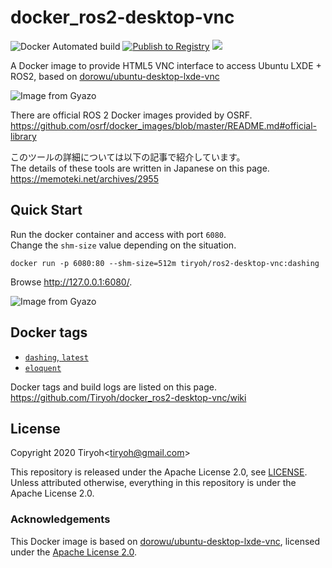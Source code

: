 # docker_ros2-desktop-vnc

![Docker Automated build](https://img.shields.io/docker/automated/tiryoh/ros2-desktop-vnc)
[![Publish to Registry](https://github.com/Tiryoh/docker_ros2-desktop-vnc/workflows/Publish%20to%20Registry/badge.svg?branch=master)](https://github.com/Tiryoh/docker_ros2-desktop-vnc/actions?query=workflow%3A%22Publish+to+Registry%22+branch%3Amaster)
[![](https://img.shields.io/docker/pulls/tiryoh/ros2-desktop-vnc.svg)](https://hub.docker.com/r/tiryoh/ros2-desktop-vnc)

A Docker image to provide HTML5 VNC interface to access Ubuntu LXDE + ROS2, based on [dorowu/ubuntu-desktop-lxde-vnc](https://github.com/fcwu/docker-ubuntu-vnc-desktop)

![Image from Gyazo](https://i.gyazo.com/5a71a36dc9d6106ef794fbcb86af7e7f.gif)

There are official ROS 2 Docker images provided by OSRF.  
https://github.com/osrf/docker_images/blob/master/README.md#official-library

このツールの詳細については以下の記事で紹介しています。  
The details of these tools are written in Japanese on this page.  
https://memoteki.net/archives/2955

## Quick Start

Run the docker container and access with port `6080`.  
Change the `shm-size` value depending on the situation.

```
docker run -p 6080:80 --shm-size=512m tiryoh/ros2-desktop-vnc:dashing
```

Browse http://127.0.0.1:6080/.

![Image from Gyazo](https://i.gyazo.com/ab43ab3f6dc10b5186416499e49d0bbe.jpg)


## Docker tags

* [`dashing`, `latest`](https://github.com/Tiryoh/docker_ros2-desktop-vnc/blob/master/dashing/Dockerfile)
* [`eloquent`](https://github.com/Tiryoh/docker_ros2-desktop-vnc/blob/master/eloquent/Dockerfile)


Docker tags and build logs are listed on this page.  
https://github.com/Tiryoh/docker_ros2-desktop-vnc/wiki

## License

Copyright 2020 Tiryoh\<tiryoh@gmail.com\>

This repository is released under the Apache License 2.0, see [LICENSE](./LICENSE).  
Unless attributed otherwise, everything in this repository is under the Apache License 2.0.

### Acknowledgements

This Docker image is based on [dorowu/ubuntu-desktop-lxde-vnc](https://github.com/fcwu/docker-ubuntu-vnc-desktop), licensed under the [Apache License 2.0](https://github.com/fcwu/docker-ubuntu-vnc-desktop/blob/60f9ae18e71e9fabbfb23f67b212e64ab72c206e/LICENSE).
